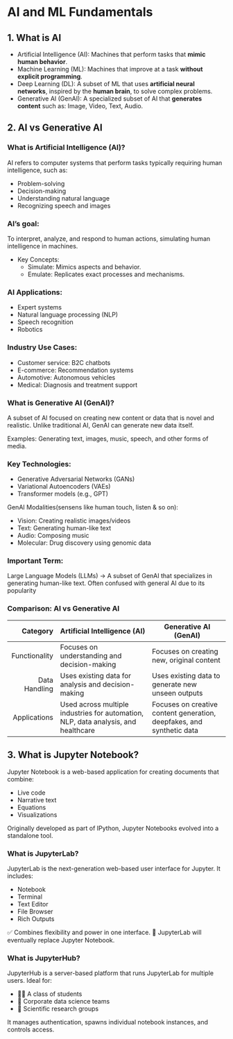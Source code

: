 # AI and ML Fundamentals
## 1. What is AI
- Artificial Intelligence (AI): Machines that perform tasks that **mimic human behavior**.
- Machine Learning (ML): Machines that improve at a task **without explicit programming**.
- Deep Learning (DL): A subset of ML that uses **artificial neural networks**, inspired by the **human brain**, to solve complex problems.
- Generative AI (GenAI): A specialized subset of AI that **generates content** such as:
Image, Video, Text, Audio.

## 2. AI vs Generative AI
### What is Artificial Intelligence (AI)?
AI refers to computer systems that perform tasks typically requiring human intelligence, such as:
- Problem-solving
- Decision-making
- Understanding natural language
- Recognizing speech and images

### AI’s goal:
To interpret, analyze, and respond to human actions, simulating human intelligence in machines.

- Key Concepts:
  - Simulate: Mimics aspects and behavior.
  - Emulate: Replicates exact processes and mechanisms.

### AI Applications:
- Expert systems
- Natural language processing (NLP)
- Speech recognition
- Robotics

### Industry Use Cases:
- Customer service: B2C chatbots
- E-commerce: Recommendation systems
- Automotive: Autonomous vehicles
- Medical: Diagnosis and treatment support

### What is Generative AI (GenAI)?
A subset of AI focused on creating new content or data that is novel and realistic.
Unlike traditional AI, GenAI can generate new data itself.


Examples:
Generating text, images, music, speech, and other forms of media.

### Key Technologies:
- Generative Adversarial Networks (GANs)
- Variational Autoencoders (VAEs)
- Transformer models (e.g., GPT)

GenAI Modalities(sensens like human touch, listen & so on):
- Vision: Creating realistic images/videos
- Text: Generating human-like text
- Audio: Composing music
- Molecular: Drug discovery using genomic data

### Important Term:

Large Language Models (LLMs) → A subset of GenAI that specializes in generating human-like text.
Often confused with general AI due to its popularity

### Comparison: AI vs Generative AI

| Category | Artificial Intelligence (AI) | Generative AI (GenAI)|
|-----:|---------------|---------------|
|     Functionality|Focuses on understanding and decision-making |Focuses on creating new, original content|
|     Data Handling|Uses existing data for analysis and decision-making	|Uses existing data to generate new unseen outputs|
|     Applications| Used across multiple industries for automation, NLP, data analysis, and healthcare|Focuses on creative content generation, deepfakes, and synthetic data|


## 3. What is Jupyter Notebook?
Jupyter Notebook is a web-based application for creating documents that combine:
- Live code
- Narrative text
- Equations
- Visualizations

Originally developed as part of IPython, Jupyter Notebooks evolved into a standalone tool.

### What is JupyterLab?
JupyterLab is the next-generation web-based user interface for Jupyter.
It includes:
- Notebook
- Terminal
- Text Editor
- File Browser
- Rich Outputs

✅ Combines flexibility and power in one interface.
🔄 JupyterLab will eventually replace Jupyter Notebook.

### What is JupyterHub?
JupyterHub is a server-based platform that runs JupyterLab for multiple users.
Ideal for:
- 👩‍🏫 A class of students
- 🏢 Corporate data science teams
- 🔬 Scientific research groups

It manages authentication, spawns individual notebook instances, and controls access.


